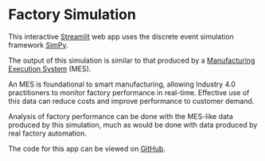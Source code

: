 # Factory Simulation

This interactive [Streamlit](https://streamlit.io/) web app uses the discrete event simulation framework [SimPy](https://simpy.readthedocs.io/en/latest/).

The output of this simulation is similar to that produced by a [Manufacturing Execution System](https://en.wikipedia.org/wiki/Manufacturing_execution_system) (MES).

An MES is foundational to smart manufacturing, allowing Industry 4.0 practitioners to monitor factory performance in real-time. Effective use of this data can reduce costs and improve performance to customer demand.

Analysis of factory performance can be done with the MES-like data produced by this simulation, much as would be done with data produced by real factory automation.

The code for this app can be viewed on [GitHub](https://github.com/chrisschopp/mes).